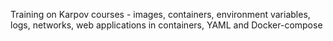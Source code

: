 Training on Karpov courses - images, containers, environment variables, logs, networks, web applications in containers, YAML and Docker-compose
